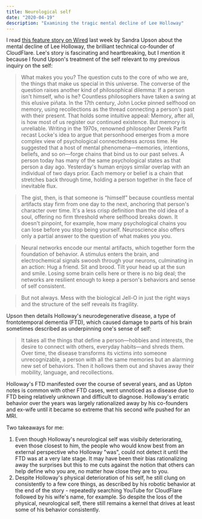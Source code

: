 ```yaml
---
title: Neurological self
date: "2020-04-19"
description: "Examining the tragic mental decline of Lee Holloway"
---
```


I read [this feature story on Wired](https://www.wired.com/story/lee-holloway-devastating-decline-brilliant-young-coder/) last week by Sandra Upson about the mental decline of Lee Holloway, the brilliant technical co-founder of CloudFlare. Lee's story is fascinating and heartbreaking, but I mention it because I found Upson's treatment of the self relevant to my previous inquiry on the self:

> What makes you you? The question cuts to the core of who we are, the things that make us special in this universe. The converse of the question raises another kind of philosophical dilemma: If a person isn't himself, who is he?
> Countless philosophers have taken a swing at this elusive piñata. In the 17th century, John Locke pinned selfhood on memory, using recollections as the thread connecting a person's past with their present. That holds some intuitive appeal: Memory, after all, is how most of us register our continued existence. But memory is unreliable. Writing in the 1970s, renowned philosopher Derek Parfit recast Locke's idea to argue that personhood emerges from a more complex view of psychological connectedness across time. He suggested that a host of mental phenomena—memories, intentions, beliefs, and so on—forge chains that bind us to our past selves. A person today has many of the same psychological states as that person a day ago. Yesterday's human enjoys similar overlap with an individual of two days prior. Each memory or belief is a chain that stretches back through time, holding a person together in the face of inevitable flux.

> The gist, then, is that someone is “himself” because countless mental artifacts stay firm from one day to the next, anchoring that person's character over time. It's a less crisp definition than the old idea of a soul, offering no firm threshold where selfhood breaks down. It doesn't pinpoint, for example, how many psychological chains you can lose before you stop being yourself. Neuroscience also offers only a partial answer to the question of what makes you you.

> Neural networks encode our mental artifacts, which together form the foundation of behavior. A stimulus enters the brain, and electrochemical signals swoosh through your neurons, culminating in an action: Hug a friend. Sit and brood. Tilt your head up at the sun and smile. Losing some brain cells here or there is no big deal; the networks are resilient enough to keep a person's behaviors and sense of self consistent.

>But not always. Mess with the biological Jell-O in just the right ways and the structure of the self reveals its fragility.

Upson then details Holloway's neurodegenerative disease, a type of frontotemporal dementia (FTD), which caused damage to parts of his brain sometimes described as underpinning one's sense of self:

>It takes all the things that define a person—hobbies and interests, the desire to connect with others, everyday habits—and shreds them. Over time, the disease transforms its victims into someone unrecognizable, a person with all the same memories but an alarming new set of behaviors. Then it hollows them out and shaves away their mobility, language, and recollections. 

Holloway's FTD manifested over the course of several years, and as Upton notes is common with other FTD cases, went unnoticed as a disease due to FTD being relatively unknown and difficult to diagnose. Holloway's erratic behavior over the years was largely rationalized away by his co-founders and ex-wife until it became so extreme that his second wife pushed for an MRI.

Two takeaways for me:
1. Even though Holloway's neurological self was visibily deteriorating, even those closest to him, the people who would know best from an external perspective who Holloway "was", could not detect it until the FTD was at a very late stage. It may have been their bias rationalizing away the surprises but this to me cuts against the notion that others can help define who you are, no matter how close they are to you.
2. Despite Holloway's physical deterioration of his self, he still clung on consistently to a few core things, as described by his robotic behavior at the end of the story - repeatedly searching YouTube for CloudFlare followed by his wife's name, for example. So despite the loss of the physical, neurological self, there still remains a kernel that drives at least some of his behavior consistently.